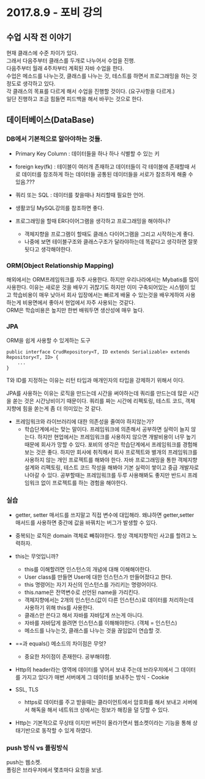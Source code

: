 # 2017.8.9 - 포비 강의

## 수업 시작 전 이야기

  현재 클래스에 수준 차이가 있다.  
  그래서 다음주부터 클래스를 두개로 나누어서 수업을 진행.   
  다음주부터 월래 4주차부터 계획된 자바 수업을 한다.   
  수업은 메소드를 나누는것, 클래스를 나누는 것, 테스트를 하면서 프로그래밍을 하는 것 정도로 생각하고 있다.    
  각 클래스의 목표를 다르게 해서 수업을 진행할 것이다. (요구사항을 다르게.)   
  일단 진행하고 조금 힘들면 피드백을 해서 바꾸는 것으로 한다.    

## 데이터베이스(DataBase)
### DB에서 기본적으로 알아야하는 것들.
* Primary Key Column : 데이터들을 하나 하나 식별할 수 있는 키
* foreign key(fk) : 테이블이 여러개 존재하고 데이터들이 각 테이블에 존재할때 서로 데이터를 참조하게 하는 데이터들
공통된 데이터들을 서로가 참조하게 해줄 수 있음.???
* 쿼리 또는 SQL : 데이터를 찾을때나 처리할때 필요한 언어.    
* 생활코딩 MySQL강의를 참조하면 좋다.

* 프로그래밍을 할때 ER다이어그램을 생각하고 프로그래밍을 해야하나?
    * 객체지향을 프로그램이 할때도 클래스 다이어그램을 그리고 시작하는게 좋다.
    * 나중에 보면 테이블구조와 클래스구조가 달라야하는데 똑같다고 생각하면 잘못됫다고 생각해야한다.


### ORM(Object Relationship Mapping)
  해외에서는 ORM프레임워크를 자주 사용한다.
  하지만 우리나라에서는 Mybatis를 많이 사용한다. 이유는 새로운 것을 배우기 귀찮기도 하지만 이미 구축되어있는 시스템이 있고 학습비용이 매우 낮아서 회사 입장에서는 빠르게 배울 수 있는것을 배우게하여 사용하는게 비용면에서 좋아서 현업에서 자주 사용되는 것같다.   
  ORM은 학습비용은 높지만 한번 배워두면 생산성에 매우 높다.   

### JPA
  ORM을 쉽게 사용할 수 있게하는 도구   

  ```
  public interface CrudRepository<T, ID extends Serializable> extends Repository<T, ID> {
      ...
  }
  ```   

  T와 ID를 지정하는 이유는 리턴 타입과 매개인자의 타입을 강제하기 위해서 이다.

  JPA를 사용하는 이유는 로직을 만드는데 시간을 써야하는데 쿼리를 만드는데 많은 시간을 쏟는 것은 시간낭비이기 때문이다.
  쿼리를 짜는 시간에 리펙토링, 테스트 코드, 객체지향에 힘을 쏟는게 좀 더 의미있는 것 같다.

  * 프레임워크와 라이브러리에 대한 의존성을 줄여야 하지않는가?
    * 학습단계에서는 맞는 말이다. 프레임워크에 의존해서 공부하면 실력이 늘지 않는다. 하지만 현업에서는 프레임워크를 사용하지 않으면 개발비용이 너무 높기 때문에 회사가 망할 수 있다. 포비의 생각은 학습단계에서 프레임워크를 경험해보는 것은 좋다. 하지만 회사에 취직해서 회사 프로젝트와 별개의 프레임워크를 사용하지 않는 개인 프로젝트를 해봐야 한다. 자바 프로그래밍을 통한 객체지향 설계와 리펙토링, 테스트 코드 작성을 해봐야 기본 실력이 쌓이고 중급 개발자로 나아갈 수 있다. 공부할때는 프레임워크를 두루 사용해봐도 좋지만 반드시 프레임워크 없이 프로젝트를 하는 경험을 해야한다.

### 실습

  * getter, setter 매서드를 쓰지말고 직접 변수에 대입해라. 왜냐하면 getter,setter 매서드를 사용하면 중간에 값을 바꿔치는 버그가 발생할 수 있다.
  * 중복되는 로직은 domain 객체로 빼줘야한다. 항상 객체지향적인 사고를 할려고 노력하자.

  * this는 무엇입니까?
    * this를 이해할려면 인스턴스의 개념에 대해 이해해야한다.
    * User class를 만들면 User에 대한 인스턴스가 만들어졌다고 한다.
    * this 명령어는 자기 자신의 인스턴스를 가리키는 명령어이다.
    * this.name은 전역변수로 선언된 name을 가리킨다.
    * 객체지향에서는 2개의 인스턴스(값이 다른 인스턴스)로 데이터를 처리하는데 사용하기 위해 this를 사용한다.
    * 클래스만 쓴다고 해서 자바를 자바답게 쓰는게 아니다.
    * 자바를 자바답게 쓸려면 인스턴스를 이해해야한다. (객체 = 인스턴스)
    * 메소드를 나누는것, 클래스를 나누는 것을 끊임없이 연습할 것.

  * ==과 equals() 메소드의 차이점은 무엇?
    * 중요한 차이점이 존재한다. 공부해야함.

  * Http의 header라는 영역에 데이터를 넣어서 보내 주는데 브라우저에서 그 데이터를 가지고 있다가 매번 서버에게 그 데이터를 보내주는 방식 - Cookie

  * SSL, TLS
    * https로 데이터를 주고 받을때는 클라이언트에서 암호화를 해서 보내고 서버에서 해독을 해서 네트워크 상에서는 정보가 해킹을 덜 당할 수 있다.

  * Http는 기본적으로 무상태 이지만 버전이 올라가면서 웹소켓이라는 기능을 통해 상태기반으로 동작할 수 있게 하였다.
### push 방식 vs 폴링방식

  push는 웹소켓.    
  폴링은 브라우저에서 몇초마다 요청을 보냄.
